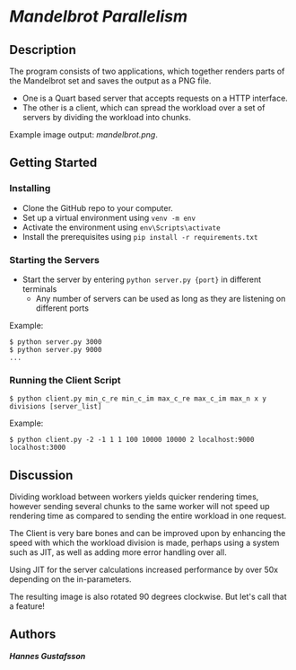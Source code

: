 # ***Mandelbrot Parallelism***

## **Description**

The program consists of two applications, which together renders parts of the Mandelbrot set and saves the output as a PNG file.
* One is a Quart based server that accepts requests on a HTTP interface.
* The other is a client, which can spread the workload over a
set of servers by dividing the workload into chunks.

Example image output: *mandelbrot.png*.

## **Getting Started**


### **Installing**

* Clone the GitHub repo to your computer.
* Set up a virtual environment using  ```venv -m env```
* Activate the environment using ```env\Scripts\activate```
* Install the prerequisites using ```pip install -r requirements.txt```

### **Starting the Servers**

* Start the server by entering ```python server.py {port}``` in different terminals
  * Any number of servers can be used as long as they are listening on different ports

Example:
```
$ python server.py 3000
$ python server.py 9000
...
```
### **Running the Client Script**
```
$ python client.py min_c_re min_c_im max_c_re max_c_im max_n x y divisions [server_list]
```
Example:
```
$ python client.py -2 -1 1 1 100 10000 10000 2 localhost:9000 localhost:3000
```

## Discussion
Dividing workload between workers yields quicker rendering times, however sending several chunks to the same worker will not speed up rendering time as compared to sending the entire workload in one request.

The Client is very bare bones and can be improved upon by enhancing the speed with which the workload division is made, perhaps using a system such as JIT, as well as adding more error handling over all.

Using JIT for the server calculations increased performance by over 50x depending on the in-parameters.

The resulting image is also rotated 90 degrees clockwise. But let's call that a feature!


## Authors

***Hannes Gustafsson***